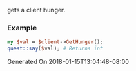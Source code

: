 gets a client hunger.
### Example

```perl
my $val = $client->GetHunger();
quest::say($val); # Returns int
```


Generated On 2018-01-15T13:04:48-08:00
